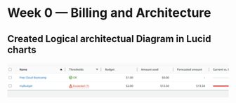 # Week 0 — Billing and Architecture

## Created Logical architectual Diagram in Lucid charts  

![logical diagram - Crudder](_docs/assets/budgetscreen.png)
